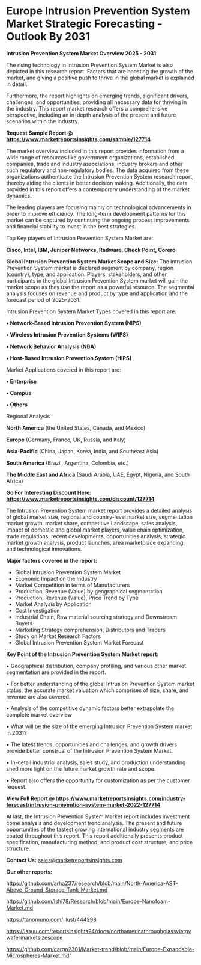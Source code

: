  # Europe Intrusion Prevention System Market Strategic Forecasting - Outlook By 2031

<Strong> Intrusion Prevention System Market Overview 2025 - 2031</strong>

The rising technology in Intrusion Prevention System Market is also depicted in this research report. Factors that are boosting the growth of the market, and giving a positive push to thrive in the global market is explained in detail.

Furthermore, the report highlights on emerging trends, significant drivers, challenges, and opportunities, providing all necessary data for thriving in the industry. This report market research offers a comprehensive perspective, including an in-depth analysis of the present and future scenarios within the industry.

<strong>Request Sample Report @ <a href=https://www.marketreportsinsights.com/sample/127714>https://www.marketreportsinsights.com/sample/127714</a></strong>

The market overview included in this report provides information from a wide range of resources like government organizations, established companies, trade and industry associations, industry brokers and other such regulatory and non-regulatory bodies. The data acquired from these organizations authenticate the Intrusion Prevention System research report, thereby aiding the clients in better decision making. Additionally, the data provided in this report offers a contemporary understanding of the market dynamics.

The leading players are focusing mainly on technological advancements in order to improve efficiency. The long-term development patterns for this market can be captured by continuing the ongoing process improvements and financial stability to invest in the best strategies.

Top Key players of Intrusion Prevention System Market are:

<strong>Cisco, Intel, IBM, Juniper Networks, Radware, Check Point, Corero</strong>

<strong><b>Global Intrusion Prevention System Market Scope and Size:</b></strong>
The Intrusion Prevention System market is declared segment by company, region (country), type, and application. Players, stakeholders, and other participants in the global Intrusion Prevention System market will gain the market scope as they use the report as a powerful resource. The segmental analysis focuses on revenue and product by type and application and the forecast period of 2025-2031.

Intrusion Prevention System Market Types covered in this report are:

<strong>• Network-Based Intrusion Prevention System (NIPS)

• Wireless Intrusion Prevention Systems (WIPS)

• Network Behavior Analysis (NBA)

• Host-Based Intrusion Prevention System (HIPS)</strong>

Market Applications covered in this report are:

<strong>• Enterprise

• Campus

• Others</strong> 

Regional Analysis

<strong>North America</strong> (the United States, Canada, and Mexico)

<strong>Europe</strong> (Germany, France, UK, Russia, and Italy)

<strong>Asia-Pacific</strong> (China, Japan, Korea, India, and Southeast Asia)

<strong>South America</strong> (Brazil, Argentina, Colombia, etc.)

<strong>The Middle East and Africa</strong> (Saudi Arabia, UAE, Egypt, Nigeria, and South Africa)

<strong>Go For Interesting Discount Here: <a href=https://www.marketreportsinsights.com/discount/127714>https://www.marketreportsinsights.com/discount/127714</a></strong>

The Intrusion Prevention System market report provides a detailed analysis of global market size, regional and country-level market size, segmentation market growth, market share, competitive Landscape, sales analysis, impact of domestic and global market players, value chain optimization, trade regulations, recent developments, opportunities analysis, strategic market growth analysis, product launches, area marketplace expanding, and technological innovations.

<strong><b>Major factors covered in the report:</b></strong>
<ul>
  <li>Global Intrusion Prevention System Market </li>
  <li>Economic Impact on the Industry</li>
  <li>Market Competition in terms of Manufacturers</li>
  <li>Production, Revenue (Value) by geographical segmentation</li>
  <li>Production, Revenue (Value), Price Trend by Type</li>
  <li>Market Analysis by Application</li>
  <li>Cost Investigation</li>
  <li>Industrial Chain, Raw material sourcing strategy and Downstream Buyers</li>
  <li>Marketing Strategy comprehension, Distributors and Traders</li>
  <li>Study on Market Research Factors</li>
  <li>Global Intrusion Prevention System Market Forecast</li>
</ul>

<strong><b>Key Point of the Intrusion Prevention System Market report:</b></strong>

• Geographical distribution, company profiling, and various other market segmentation are provided in the report.

• For better understanding of the global Intrusion Prevention System market status, the accurate market valuation which comprises of size, share, and revenue are also covered.

• Analysis of the competitive dynamic factors better extrapolate the complete market overview

• What will be the size of the emerging Intrusion Prevention System market in 2031?

• The latest trends, opportunities and challenges, and growth drivers provide better construal of the Intrusion Prevention System Market.

• In-detail industrial analysis, sales study, and production understanding shed more light on the future market growth rate and scope.

• Report also offers the opportunity for customization as per the customer request.

<strong><b>View Full Report @ <a href=https://www.marketreportsinsights.com/industry-forecast/intrusion-prevention-system-market-2022-127714>https://www.marketreportsinsights.com/industry-forecast/intrusion-prevention-system-market-2022-127714</a></b></strong>


At last, the Intrusion Prevention System Market report includes investment come analysis and development trend analysis. The present and future opportunities of the fastest growing international industry segments are coated throughout this report. This report additionally presents product specification, manufacturing method, and product cost structure, and price structure.

<strong>Contact Us:</strong>
sales@marketreportsinsights.com

<strong>Our other reports:</strong>

<a href=https://github.com/arha237/research/blob/main/North-America-AST-Above-Ground-Storage-Tank-Market.md>https://github.com/arha237/research/blob/main/North-America-AST-Above-Ground-Storage-Tank-Market.md</a>

<a href=https://github.com/Ishi78/Research/blob/main/Europe-Nanofoam-Market.md>https://github.com/Ishi78/Research/blob/main/Europe-Nanofoam-Market.md</a>

<a href=https://tanomuno.com/illust/444298>https://tanomuno.com/illust/444298</a>

<a href=https://issuu.com/reportsinsights24/docs/northamericathroughglassviatgvwafermarketsizescope>https://issuu.com/reportsinsights24/docs/northamericathroughglassviatgvwafermarketsizescope</a>

<a href=https://github.com/cargo2301/Market-trend/blob/main/Europe-Expandable-Microspheres-Market.md>https://github.com/cargo2301/Market-trend/blob/main/Europe-Expandable-Microspheres-Market.md</a>"
